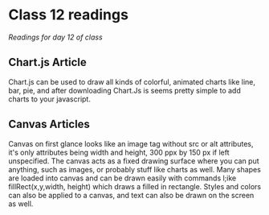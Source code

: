 # Class 12 readings
*Readings for day 12 of class*

## Chart.js Article
Chart.js can be used to draw all kinds of colorful, animated charts  like line, bar, pie, and after downloading Chart.Js is seems pretty simple to add charts to your javascript.

## Canvas Articles
Canvas on first glance looks like an image tag without src or alt attributes, it's only attributes being width and height, 300 ppx by 150 px if left unspecified.  The canvas acts as a fixed drawing surface where you can put anything, such as images, or probably stuff like charts as well. Many shapes are loaded into canvas and can be drawn easily with commands l;ike fillRect(x,y,width, height) which draws a filled in rectangle. Styles and colors can also be applied to a canvas, and text can also be drawn on the screen as well.